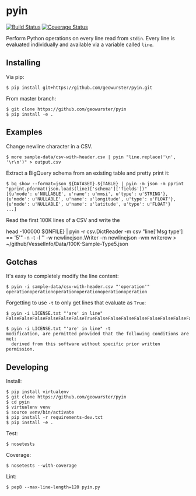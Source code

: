 pyin
====

[![Build Status](https://travis-ci.org/geowurster/pyin.svg?branch=master)](https://travis-ci.org/geowurster/pyin) [![Coverage Status](https://coveralls.io/repos/geowurster/pyin/badge.svg?branch=master)](https://coveralls.io/r/geowurster/pyin?branch=master)

Perform Python operations on every line read from `stdin`.  Every line is
evaluated individually and available via a variable called `line`.


Installing
----------

Via pip:

    $ pip install git+https://github.com/geowurster/pyin.git

From master branch:
    
    $ git clone https://github.com/geowurster/pyin
    $ pip install -e .


Examples
--------

Change newline character in a CSV.

    $ more sample-data/csv-with-header.csv | pyin "line.replace('\n', '\r\n')" > output.csv

Extract a BigQuery schema from an existing table and pretty print it:

```console
$ bq show --format=json ${DATASET}.${TABLE} | pyin -m json -m pprint "pprint.pformat(json.loads(line)['schema']['fields'])"
[{u'mode': u'NULLABLE', u'name': u'mmsi', u'type': u'STRING'},
{u'mode': u'NULLABLE', u'name': u'longitude', u'type': u'FLOAT'},
{u'mode': u'NULLABLE', u'name': u'latitude', u'type': u'FLOAT'}
...]
```

Read the first 100K lines of a CSV and write the 

head -100000 ${INFILE} | pyin -r csv.DictReader -m csv "line['Msg type'] == '5'" -n -t -l '' -w newlinejson.Writer -m newlinejson -wm writerow > ~/github/VesselInfo/Data/100K-Sample-Type5.json




Gotchas
-------

It's easy to completely modify the line content:

    $ pyin -i sample-data/csv-with-header.csv "'operation'"
    operationoperationoperationoperationoperationoperation

Forgetting to use `-t` to only get lines that evaluate as `True`:

    $ pyin -i LICENSE.txt "'are' in line"
    FalseFalseFalseFalseFalseFalseTrueFalseFalseFalseFalseFalseFalseFalseFalseFalseTrueFalseFalseFalseFalseFalseFalseFalseFalseFalseFalseFalse
    
    $ pyin -i LICENSE.txt "'are' in line" -t
    modification, are permitted provided that the following conditions are met:
      derived from this software without specific prior written permission.





Developing
----------

Install:

    $ pip install virtualenv
    $ git clone https://github.com/geowurster/pyin
    $ cd pyin
    $ virtualenv venv
    $ source venv/bin/activate
    $ pip install -r requirements-dev.txt
    $ pip install -e .

Test:
    
    $ nosetests

Coverage:

    $ nosetests --with-coverage

Lint:

    $ pep8 --max-line-length=120 pyin.py
